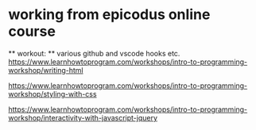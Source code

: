# working from epicodus online course

**  workout: **  various
  github and vscode hooks
  etc.
  https://www.learnhowtoprogram.com/workshops/intro-to-programming-workshop/writing-html

  https://www.learnhowtoprogram.com/workshops/intro-to-programming-workshop/styling-with-css

  https://www.learnhowtoprogram.com/workshops/intro-to-programming-workshop/interactivity-with-javascript-jquery